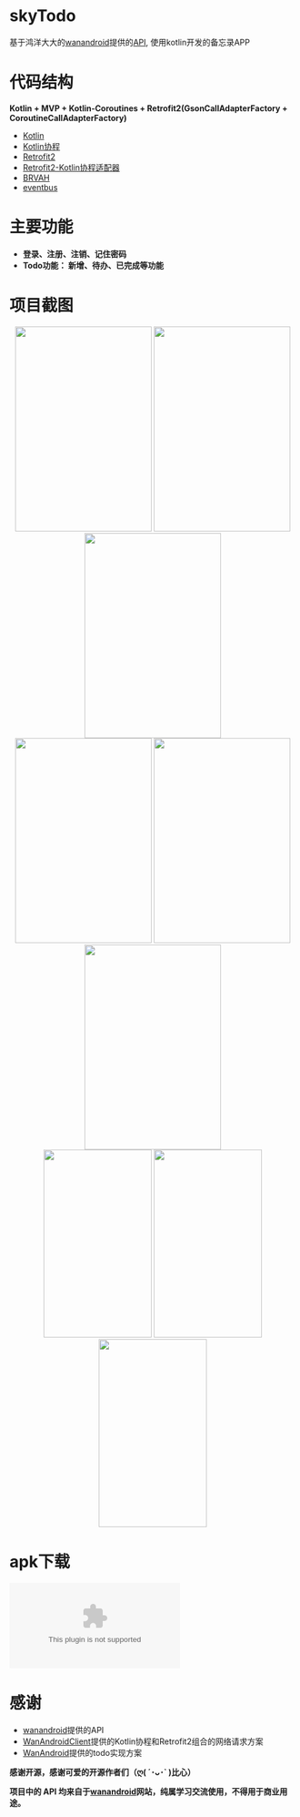 # skyTodo
基于鸿洋大大的[wanandroid](http://wanandroid.com/)提供的[API](http://www.wanandroid.com/blog/show/2#30), 使用kotlin开发的备忘录APP

# 代码结构

**Kotlin + MVP + Kotlin-Coroutines + Retrofit2(GsonCallAdapterFactory + CoroutineCallAdapterFactory)**

* [Kotlin](https://github.com/JetBrains/kotlin)
* [Kotlin协程](https://github.com/Kotlin/kotlinx.coroutines)
* [Retrofit2](https://github.com/square/retrofit)
* [Retrofit2-Kotlin协程适配器](https://github.com/JakeWharton/retrofit2-kotlin-coroutines-adapter)
* [BRVAH](https://github.com/CymChad/BaseRecyclerViewAdapterHelper)
* [eventbus](https://github.com/greenrobot/EventBus)

# 主要功能
* **登录、注册、注销、记住密码**
* **Todo功能： 新增、待办、已完成等功能**

# 项目截图

<div align="center">
  <img  height="360" width="240"        src="https://github.com/skyCracks/skyTodo/blob/e192bdbbea5a3f08dc9f5d490af233f1a80e1ae5/screenshots/Screenshot_01.png" />
  <img  height="360" width="240"    src="https://github.com/skyCracks/skyTodo/blob/e192bdbbea5a3f08dc9f5d490af233f1a80e1ae5/screenshots/Screenshot_02.png" />
   <img  height="360" width="240"          src="https://github.com/skyCracks/skyTodo/blob/e192bdbbea5a3f08dc9f5d490af233f1a80e1ae5/screenshots/Screenshot_03.png" />
 </div>
  
<div align="center">
<img  height="360" width="240" src="https://github.com/skyCracks/skyTodo/blob/e192bdbbea5a3f08dc9f5d490af233f1a80e1ae5/screenshots/Screenshot_04.png" />
  <img  height="360" width="240" src="https://github.com/skyCracks/skyTodo/blob/e192bdbbea5a3f08dc9f5d490af233f1a80e1ae5/screenshots/Screenshot_05.png" />
   <img  height="360" width="240" src="https://github.com/skyCracks/skyTodo/blob/e192bdbbea5a3f08dc9f5d490af233f1a80e1ae5/screenshots/Screenshot_06.png" />
  </div>
  
  <div align="center">
<img  height="330" width="190" src="https://github.com/skyCracks/skyTodo/blob/e192bdbbea5a3f08dc9f5d490af233f1a80e1ae5/screenshots/Screenshot_07.png" />
  <img  height="330" width="190" src="https://github.com/skyCracks/skyTodo/blob/e192bdbbea5a3f08dc9f5d490af233f1a80e1ae5/screenshots/Screenshot_08.png" />
   <img  height="330" width="190" src="https://github.com/skyCracks/skyTodo/blob/e192bdbbea5a3f08dc9f5d490af233f1a80e1ae5/screenshots/Screenshot_09.png" />
  </div>
  


# apk下载
![](https://github.com/skyCracks/skyTodo/blob/e192bdbbea5a3f08dc9f5d490af233f1a80e1ae5/screenshots/skytodo_v1.0.apk)

# 感谢
* [wanandroid](http://wanandroid.com/)提供的API
* [WanAndroidClient](https://github.com/wangzailfm/WanAndroidClient)提供的Kotlin协程和Retrofit2组合的网络请求方案
* [WanAndroid](https://github.com/iceCola7/WanAndroid)提供的todo实现方案

**感谢开源，感谢可爱的开源作者们（ღ( ´･ᴗ･` )比心）**

**项目中的 API 均来自于[wanandroid](http://wanandroid.com/)网站，纯属学习交流使用，不得用于商业用途。**
